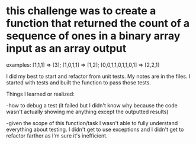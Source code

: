 # this challenge was to create a function that returned the count of a sequence of ones in a binary array input as an array output

 examples: [1,1,1] => [3]; [1,0,1,1] => [1,2]; [0,0,1,1,0,1,1,0,1] => [2,2,1]

 I did my best to start and refactor from unit tests. My notes are in the files. I started with tests and built the function to pass those tests.

Things I learned or realized:

-how to debug a test (it failed but I didn't know why because the code wasn't actually showing me anything except the outputted results)

-given the scope of this function/task I wasn't able to fully understand everything about testing. I didn't get to use exceptions and I didn't get to refactor farther as I'm sure it's inefficient.
